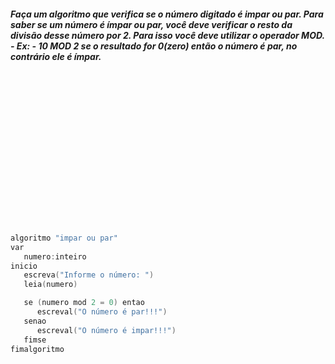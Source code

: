 
<h5>Faça um algoritmo que verifica se o número digitado é impar ou par.  
Para saber se um número é ímpar ou par, você deve verificar o  
resto da divisão desse número por 2.  
Para isso você deve utilizar o operador MOD.  
- Ex:  
   - 10 MOD 2 se o resultado for 0(zero) então o número é par, no contrário ele é ímpar.  
</h5>

<br/>
<br/>
<br/>
<br/>
<br/>
<br/>
<br/>
<br/>
<br/>
<br/>
<br/>
<br/>
<br/>
<br/>


```C
algoritmo "impar ou par"
var
   numero:inteiro
inicio
   escreva("Informe o número: ")
   leia(numero)

   se (numero mod 2 = 0) entao
      escreval("O número é par!!!")
   senao
      escreval("O número é impar!!!")
   fimse
fimalgoritmo
```
